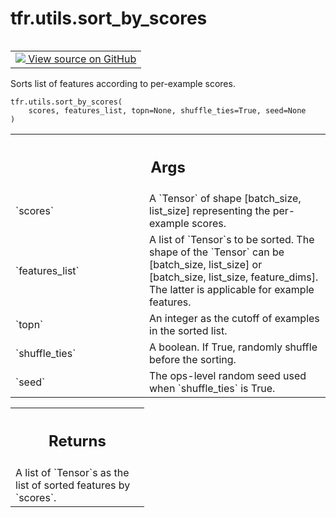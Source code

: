 <div itemscope itemtype="http://developers.google.com/ReferenceObject">
<meta itemprop="name" content="tfr.utils.sort_by_scores" />
<meta itemprop="path" content="Stable" />
</div>

# tfr.utils.sort_by_scores

<!-- Insert buttons and diff -->

<table class="tfo-notebook-buttons tfo-api" align="left">

<td>
  <a target="_blank" href="https://github.com/tensorflow/ranking/tree/master/tensorflow_ranking/python/utils.py">
    <img src="https://www.tensorflow.org/images/GitHub-Mark-32px.png" />
    View source on GitHub
  </a>
</td>
</table>

Sorts list of features according to per-example scores.

<pre class="devsite-click-to-copy prettyprint lang-py tfo-signature-link">
<code>tfr.utils.sort_by_scores(
    scores, features_list, topn=None, shuffle_ties=True, seed=None
)
</code></pre>

<!-- Placeholder for "Used in" -->

<!-- Tabular view -->

 <table class="responsive fixed orange">
<colgroup><col width="214px"><col></colgroup>
<tr><th colspan="2"><h2 class="add-link">Args</h2></th></tr>

<tr>
<td>
`scores`
</td>
<td>
A `Tensor` of shape [batch_size, list_size] representing the
per-example scores.
</td>
</tr><tr>
<td>
`features_list`
</td>
<td>
A list of `Tensor`s to be sorted. The shape of the `Tensor`
can be [batch_size, list_size] or [batch_size, list_size, feature_dims].
The latter is applicable for example features.
</td>
</tr><tr>
<td>
`topn`
</td>
<td>
An integer as the cutoff of examples in the sorted list.
</td>
</tr><tr>
<td>
`shuffle_ties`
</td>
<td>
A boolean. If True, randomly shuffle before the sorting.
</td>
</tr><tr>
<td>
`seed`
</td>
<td>
The ops-level random seed used when `shuffle_ties` is True.
</td>
</tr>
</table>

<!-- Tabular view -->

 <table class="responsive fixed orange">
<colgroup><col width="214px"><col></colgroup>
<tr><th colspan="2"><h2 class="add-link">Returns</h2></th></tr>
<tr class="alt">
<td colspan="2">
A list of `Tensor`s as the list of sorted features by `scores`.
</td>
</tr>

</table>
